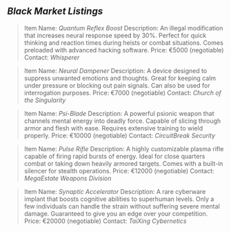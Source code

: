*Black Market Listings*
----
>Item Name: *Quantum Reflex Boost*
>Description: An illegal modification that increases neural response speed by 30%. Perfect for quick thinking and reaction times during heists or combat situations. Comes preloaded with advanced hacking software.
>Price: €5000 (negotiable)
>Contact: *Whisperer*

>Item Name: *Neural Dampener*
>Description: A device designed to suppress unwanted emotions and thoughts. Great for keeping calm under pressure or blocking out pain signals. Can also be used for interrogation purposes.
>Price: €7000 (negotiable)
>Contact: *Church of the Singularity*

>Item Name: *Psi-Blade*
>Description: A powerful psionic weapon that channels mental energy into deadly force. Capable of slicing through armor and flesh with ease. Requires extensive training to wield properly.
>Price: €10000 (negotiable)
>Contact: *CircuitBreak Security*

>Item Name: *Pulse Rifle*
>Description: A highly customizable plasma rifle capable of firing rapid bursts of energy. Ideal for close quarters combat or taking down heavily armored targets. Comes with a built-in silencer for stealth operations.
>Price: €12000 (negotiable)
>Contact: *MegaEstate Weapons Division*

>Item Name: *Synaptic Accelerator*
>Description: A rare cyberware implant that boosts cognitive abilities to superhuman levels. Only a few individuals can handle the strain without suffering severe mental damage. Guaranteed to give you an edge over your competition.
>Price: €20000 (negotiable)
>Contact: *TaiXing Cybernetics*
